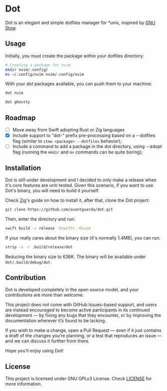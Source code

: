 # Dot
Dot is an elegant and simple dotfiles manager for *unix, inspired by [GNU Stow](https://www.gnu.org/software/stow/).

## Usage
Initially, you must create the package within your dotfiles directory:

```sh
# Creating a package for nvim
mkdir nvim/.config/
mv ~/.config/nvim nvim/.config/nvim
```

With your *dot* packages available, you can push them to your machine:

```sh
dot nvim
```

```sh
dot ghostty
```

## Roadmap 
- [ ] Move away from Swift adopting Rust or Zig languages
- [X] Include support to "dot-" prefix pre-processing based on a --dotfiles flag (similar to `stow <package> --dotfiles` behavior);
- [ ] Include a command to add a package in the dot directory, using --adopt flag (running the `mkdir` and `mv` commands can be quite boring);

## Installation
Dot is still under development and I decided to only make a release when it's core features are unit-tested.
Given this scenario, if you want to use Dot's binary, you will need to build it yourself.

Check [Zig](https://ziglang.org/learn/getting-started/)'s guide on how to install it, after that, clone the Dot project:

```sh
git clone https://github.com/avantguarda/dot.git

```

Then, enter the directory and run:

```sh
swift build -c release -Xswiftc -Osize
```

If your really cares about the binary size (it's normally 1.4MB), you can run:

```sh
strip -u -r .build/release/dot
```
Reducing the binary size to 636K. 
The binary will be available under `dot/.build/debug/dot`.

## Contribution
Dot is developed completely in the open source model, and your contributions are more than welcome.

This project does not come with GitHub Issues-based support, and users are instead encouraged to become active participants in its continued development — by fixing any bugs that they encounter, or by improving the documentation wherever it’s found to be lacking.

If you wish to make a change, open a Pull Request — even if it just contains a draft of the changes you’re planning, or a test that reproduces an issue — and we can discuss it further from there.

Hope you’ll enjoy using Dot!

## License
This project is licensed under GNU GPLv3 License. Check [LICENSE](LICENSE) for more information.

